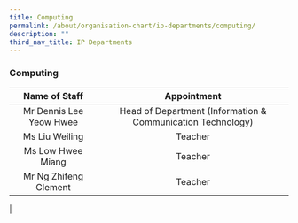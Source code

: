 ```yaml
---
title: Computing
permalink: /about/organisation-chart/ip-departments/computing/
description: ""
third_nav_title: IP Departments
---
```

### **Computing**

| Name of Staff | Appointment |
|:---:|:---:|
| Mr Dennis Lee Yeow Hwee |  Head of Department (Information & Communication Technology) |
|  Ms Liu Weiling | Teacher |
|  Ms Low Hwee Miang | Teacher  |
|  Mr Ng Zhifeng Clement | Teacher |
|
